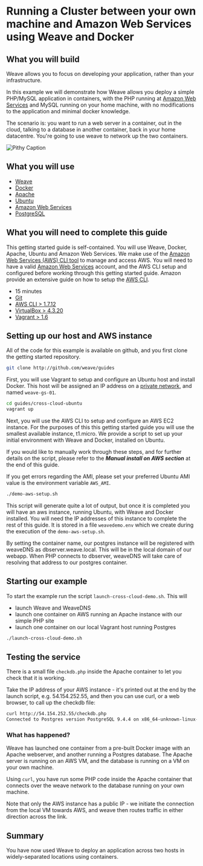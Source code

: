 # Running a Cluster between your own machine and Amazon Web Services using Weave and Docker #

## What you will build ##

Weave allows you to focus on developing your application, rather than your infrastructure.

In this example we will demonstrate how Weave allows you deploy a
simple PHP/MySQL application in containers, with the PHP running at
[Amazon Web Services](http://aws.amazon.com) and MySQL running on your
home machine, with no modifications to the application and minimal
docker knowledge.

The scenario is: you want to run a web server in a container, out in
the cloud, talking to a database in another container, back in your
home datacentre. You're going to use weave to network up the two
containers.

![Pithy Caption](https://weaveblogdotcom.files.wordpress.com/2014/10/overview2.png)

## What you will use ##

* [Weave](http://weave.works)
* [Docker](http://docker.com)
* [Apache](http://httpd.apache.org/)
* [Ubuntu](http://ubuntu.com)
* [Amazon Web Services](http://aws.amazon.com)
* [PostgreSQL](http://www.postgresql.org)

## What you will need to complete this guide ##

This getting started guide is self-contained. You will use Weave,
Docker, Apache, Ubuntu and Amazon Web Services. We make use of the
[Amazon Web Services (AWS) CLI
tool](http://docs.aws.amazon.com/cli/latest/userguide/cli-chap-welcome.html)
to manage and access AWS.  You will need to have a valid [Amazon Web
Services](http://aws.amazon.com) account, and the AWS CLI setup and
configured before working through this getting started guide. Amazon
provide an extensive guide on how to setup the [AWS
CLI](http://docs.aws.amazon.com/cli/latest/userguide/cli-chap-getting-set-up.html).

* 15 minutes
* [Git](http://git-scm.com/downloads)
* [AWS CLI > 1.7.12 ](http://docs.aws.amazon.com/cli/latest/userguide/cli-chap-welcome.html)
* [VirtualBox > 4.3.20](https://www.virtualbox.org/wiki/Downloads)
* [Vagrant > 1.6](https://docs.vagrantup.com/v2/installation/index.html)

## Setting up our host and AWS instance ##

All of the code for this example is available on github, and you first clone the getting started repository.

```bash
git clone http://github.com/weave/guides
```

First, you will use Vagrant to setup and configure an Ubuntu host and
install Docker. This host will be assigned an IP address on a [private
network](http://en.wikipedia.org/wiki/Private%5Fnetwork), and named
`weave-gs-01`.

```bash
cd guides/cross-cloud-ubuntu
vagrant up
```

Next, you will use the AWS CLI to setup and configure an AWS EC2
instance. For the purposes of this this getting started guide you
will use the smallest available instance, t1.micro. We provide a
script to set up your initial environment with Weave and Docker,
installed on Ubuntu.

If you would like to manually work through these steps, and for further details on the script, please refer to the _**Manual 
install on AWS section**_ at the end of this guide.

If you get errors regarding the AMI, please set your preferred Ubuntu AMI value is the environment variable `AWS_AMI`.

```bash
./demo-aws-setup.sh
```

This script will generate quite a lot of output, but once it is
completed you will have an aws instance, running Ubuntu, with Weave
and Docker installed. You will need the IP addresses of this instance
to complete the rest of this guide. It is stored in a file
`weavedemo.env` which we create during the execution of the
`demo-aws-setup.sh`.

By setting the container name, our postgres instance will be
registered with weaveDNS as dbserver.weave.local. This will be in the
local domain of our webapp. When PHP connects to dbserver, weaveDNS
will take care of resolving that address to our postgres container.

## Starting our example ##

To start the example run the script `launch-cross-cloud-demo.sh`. This will 

* launch Weave and WeaveDNS
* launch one container on AWS running an Apache instance with our simple PHP site
* launch one container on our local Vagrant host running Postgres

```bash
./launch-cross-cloud-demo.sh
```

## Testing the service ##

There is a small file `checkdb.php` inside the Apache container to let
you check that it is working.

Take the IP address of your AWS instance - it's printed out at the end
by the launch script, e.g. 54.154.252.55, and then you can use curl,
or a web browser, to call up the checkdb file:

```bash
curl http://54.154.252.55/checkdb.php
Connected to Postgres version PostgreSQL 9.4.4 on x86_64-unknown-linux-gnu, compiled by gcc (Debian 4.7.2-5) 4.7.2, 64-bit
```

### What has happened?

Weave has launched one container from a pre-built Docker image with an
Apache webserver, and another running a Postgres database.  The Apache
server is running on an AWS VM, and the database is running on a VM on
your own machine.

Using `curl`, you have run some PHP code inside the Apache container
that connects over the weave network to the database running on your
own machine.

Note that only the AWS instance has a public IP - we initiate the
connection from the local VM towards AWS, and weave then routes
traffic in either direction across the link.

## Summary ##

You have now used Weave to deploy an application across two hosts in
widely-separated locations using containers.
